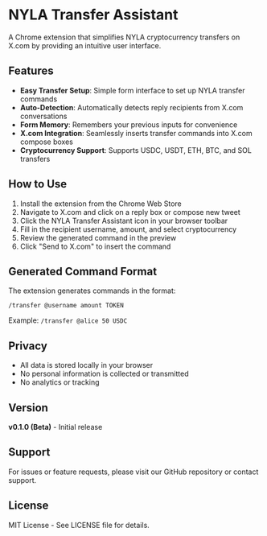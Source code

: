 # NYLA Transfer Assistant

A Chrome extension that simplifies NYLA cryptocurrency transfers on X.com by providing an intuitive user interface.

## Features

- **Easy Transfer Setup**: Simple form interface to set up NYLA transfer commands
- **Auto-Detection**: Automatically detects reply recipients from X.com conversations
- **Form Memory**: Remembers your previous inputs for convenience
- **X.com Integration**: Seamlessly inserts transfer commands into X.com compose boxes
- **Cryptocurrency Support**: Supports USDC, USDT, ETH, BTC, and SOL transfers

## How to Use

1. Install the extension from the Chrome Web Store
2. Navigate to X.com and click on a reply box or compose new tweet
3. Click the NYLA Transfer Assistant icon in your browser toolbar
4. Fill in the recipient username, amount, and select cryptocurrency
5. Review the generated command in the preview
6. Click "Send to X.com" to insert the command

## Generated Command Format

The extension generates commands in the format:
```
/transfer @username amount TOKEN
```

Example: `/transfer @alice 50 USDC`

## Privacy

- All data is stored locally in your browser
- No personal information is collected or transmitted
- No analytics or tracking

## Version

**v0.1.0 (Beta)** - Initial release

## Support

For issues or feature requests, please visit our GitHub repository or contact support.

## License

MIT License - See LICENSE file for details.